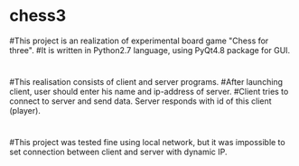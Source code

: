 # chess3
#This project is an realization of experimental board game "Chess for three".
#It is written in Python2.7 language, using PyQt4.8 package for GUI.
#
#This realisation consists of client and server programs.
#After launching client, user should enter his name and ip-address of server.
#Client tries to connect to server and send data. Server responds with id of this client (player).
#
#This project was tested fine using local network, but it was impossible to set connection between client and server with dynamic IP.
